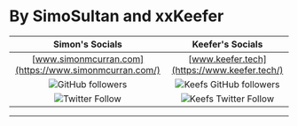 # By SimoSultan and xxKeefer

|Simon's Socials|Keefer's Socials|
|:-------------:|:-------------:|
|[www.simonmcurran.com](https://www.simonmcurran.com/)  |[www.keefer.tech](https://www.keefer.tech/) |
|![GitHub followers](https://img.shields.io/github/followers/SimoSultan?style=social)  | ![Keefs GitHub followers](https://img.shields.io/github/followers/xxKeefer?style=social)|
|![Twitter Follow](https://img.shields.io/twitter/follow/simo_sultan?style=social)|![Keefs Twitter Follow](https://img.shields.io/twitter/follow/xxKeefer?style=social)|

----
